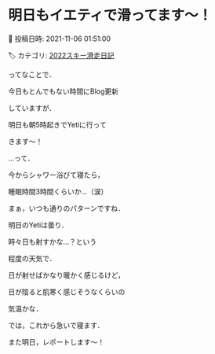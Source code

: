 # 明日もイエティで滑ってます～！

📅 投稿日時: 2021-11-06 01:51:00

🏷️ カテゴリ: [2022スキー滑走日記](cc9cb73e4320f6a97af6fccc37587a61a.md)

ってなことで．


今日もとんでもない時間にBlog更新


していますが．





明日も朝5時起きでYetiに行って


きます～！


…って．


今からシャワー浴びて寝たら，


睡眠時間3時間くらいか…（涙）


まぁ，いつも通りのパターンですね．





明日のYetiは曇り．


時々日も射すかな…？という


程度の天気で．


日が射せばかなり暖かく感じるけど，


日が陰ると肌寒く感じそうなくらいの


気温かな．





では，これから急いで寝ます．


また明日，レポートします～！
